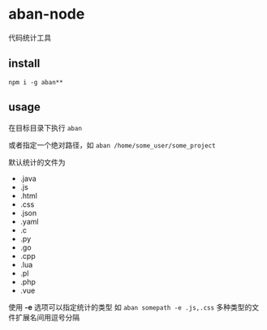 # aban-node
代码统计工具

## install
`npm i -g aban**`

## usage

在目标目录下执行 `aban`

或者指定一个绝对路径，如 `aban /home/some_user/some_project`

默认统计的文件为

- .java
- .js
- .html
- .css
- .json
- .yaml
- .c
- .py
- .go
- .cpp
- .lua
- .pl
- .php
- .vue

使用 **-e** 选项可以指定统计的类型
如 `aban somepath -e .js,.css`
多种类型的文件扩展名间用逗号分隔
